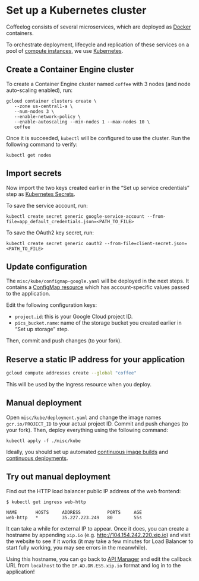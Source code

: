# Set up a Kubernetes cluster

Coffeelog consists of several microservices, which are deployed
as [Docker](https://docker.com) containers.

To orchestrate deployment, lifecycle and replication of these services
on a pool of [compute instances](https://cloud.google.com/compute), we
use [Kubernetes](https://kubernetes.io).

## Create a Container Engine cluster

To create a Container Engine cluster named `coffee` with
3 nodes (and node auto-scaling enabled), run:

    gcloud container clusters create \
       --zone us-central1-a \
       --num-nodes 3 \
       --enable-network-policy \
       --enable-autoscaling --min-nodes 1 --max-nodes 10 \
       coffee

Once it is succeeded, `kubectl` will be configured to use
the cluster. Run the following command to verify:

    kubectl get nodes

## Import secrets

Now import the two keys created earlier in the “Set up service credentials” step as [Kubernetes Secrets](https://kubernetes.io/docs/concepts/configuration/secret/).

To save the service account, run:

    kubectl create secret generic google-service-account --from-file=app_default_credentials.json=<PATH_TO_FILE>

To save the OAuth2 key secret, run:

    kubectl create secret generic oauth2 --from-file=client-secret.json=<PATH_TO_FILE>

## Update configuration

The `misc/kube/configmap-google.yaml` will be deployed in the next steps. It
contains a [ConfigMap
resource](https://kubernetes.io/docs/tasks/configure-pod-container/configmap/)
which has account-specific values passed to the application.

Edit the following configuration keys:

- `project.id`: this is your Google Cloud project ID.
- `pics_bucket.name`: name of the storage bucket you created earlier in “Set up
  storage” step.

Then, commit and push changes (to your fork).

## Reserve a static IP address for your application

```sh
gcloud compute addresses create --global "coffee"
```

This will be used by the Ingress resource when you deploy.

## Manual deployment

Open `misc/kube/deployment.yaml` and change the image names `gcr.io/PROJECT_ID`
to your actual project ID. Commit and push changes (to your fork). Then, deploy
everything using the following command:

    kubectl apply -f ./misc/kube

Ideally, you should set up automated [continuous image
builds](docs/set-up-image-build.md) and [continuous
deployments](docs/set-up-continuous-build.md).

## Try out manual deployment

Find out the HTTP load balancer public IP address of the web frontend:

    $ kubectl get ingress web-http

    NAME       HOSTS     ADDRESS          PORTS     AGE
    web-http   *         35.227.223.249   80        55s

It can take a while for external IP to appear. Once it does, you can create a
hostname by appending `xip.io` (e.g. http://104.154.242.220.xip.io) and visit
the website to see if it works (it may take a few minutes for Load Balancer
to start fully working, you may see errors in the meanwhile).

Using this hostname, you can go back to [API
Manager](https://console.cloud.google.com/apis/dashboard) and edit the callback
URL from `localhost` to the `IP.AD.DR.ESS.xip.io` format and log in to the
application!
